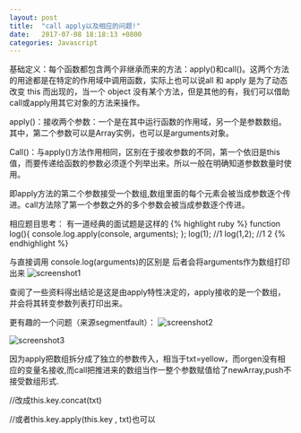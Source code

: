 ```yaml
---
layout: post
title:  "call apply以及相应的问题!"
date:   2017-07-08 18:18:13 +0800
categories: Javascript
---
```

基础定义：每个函数都包含两个非继承而来的方法：apply()和call()。这两个方法的用途都是在特定的作用域中调用函数，实际上也可以说all 和 apply 是为了动态改变 this 而出现的，当一个 object 没有某个方法，但是其他的有，我们可以借助call或apply用其它对象的方法来操作。


apply()：接收两个参数：一个是在其中运行函数的作用域，另一个是参数数组。其中，第二个参数可以是Array实例，也可以是arguments对象。

Call()：与apply()方法作用相同，区别在于接收参数的不同，第一个依旧是this值，而要传递给函数的参数必须逐个列举出来。所以一般在明确知道参数数量时使用。

即apply方法的第二个参数接受一个数组,数组里面的每个元素会被当成参数逐个传进。call方法除了第一个参数之外的多个参数会被当成参数逐个传进。

相应题目思考：
有一道经典的面试题是这样的
{% highlight ruby %}
function log(){
  console.log.apply(console, arguments);
};
log(1);   //1
log(1,2);   //1 2
{% endhighlight %}


与直接调用 console.log(arguments)的区别是 后者会将arguments作为数组打印出来
![screenshot1]({{site.url}}/assets/170708_1.png)

查阅了一些资料得出结论是这是由apply特性决定的，apply接收的是一个数组，并会将其转变参数列表打印出来。

更有趣的一个问题（来源segmentfault）：
![screenshot2]({{site.url}}/assets/170708_2.png)

![screenshot3]({{site.url}}/assets/170708_3.png)

因为apply把数组拆分成了独立的参数传入，相当于txt=yellow，而orgen没有相应的变量名接收,而call把推进来的数组当作一整个参数赋值给了newArray,push不接受数组形式.

//改成this.key.concat(txt)

//或者this.key.apply(this.key , txt)也可以
